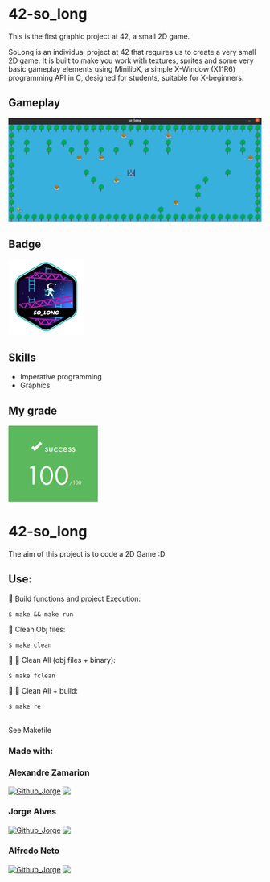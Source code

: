 # 42-so_long

This is the first graphic project at 42, a small 2D game. <br>

SoLong is an individual project at 42 that requires us to create a very small 2D game. It is built to make you work with textures, sprites and some very basic gameplay elements using MinilibX, a simple X-Window (X11R6) programming API in C, designed for students, suitable for X-beginners.

## Gameplay

<img src="so_long_42.gif">

## Badge

<img src="so_long.png">

## Skills

- Imperative programming
- Graphics 

## My grade

<img src="score__so_long.png">

# 42-so_long
The aim of this project is to code a 2D Game :D <br>
## Use:
🚧
Build functions and project Execution:<br/>
```
$ make && make run
```
🚿
Clean Obj files:<br/>
```
$ make clean
```
🚿 🚿
Clean All (obj files + binary):<br/>
```
$ make fclean
```
🚿 🚧
Clean All + build:<br/>
```
$ make re
```
<br/>See Makefile <br />

### Made with: <br/>

### Alexandre Zamarion
<div style="display: inline_block">
 <a href="https://github.com/alezamarion" target="_blank"><img align="center" alt="Github_Jorge" height="30" width="30" src="https://cdn-icons-png.flaticon.com/128/1051/1051275.png" target="_blank"></a>
 <a href="https://www.linkedin.com/in/alexandre-zamarion-cepeda-a3766323a/" target="_blank"><img align="center"src="https://img.shields.io/badge/-LinkedIn-%230077B5?style=for-the-badge&logo=linkedin&logoColor=white" target="_blank"></a> 
</div>

### Jorge Alves
<div style="display: inline_block">
 <a href="https://github.com/jorgeedualves/jorgeedualves" target="_blank"><img align="center" alt="Github_Jorge" height="30" width="30" src="https://cdn-icons-png.flaticon.com/128/1051/1051275.png" target="_blank"></a>
 <a href="https://www.linkedin.com/in/jorge-eduardo-alves-094b4331/" target="_blank"><img align="center"src="https://img.shields.io/badge/-LinkedIn-%230077B5?style=for-the-badge&logo=linkedin&logoColor=white" target="_blank"></a> 
</div>

### Alfredo Neto
<div style="display: inline_block">
 <a href="https://github.com/Alfredo-Neto" target="_blank"><img align="center" alt="Github_Jorge" height="30" width="30" src="https://cdn-icons-png.flaticon.com/128/1051/1051275.png" target="_blank"></a>
 <a href="https://www.linkedin.com/in/alfredo-neto-a2515814b/" target="_blank"><img align="center"src="https://img.shields.io/badge/-LinkedIn-%230077B5?style=for-the-badge&logo=linkedin&logoColor=white" target="_blank"></a> 
</div>


